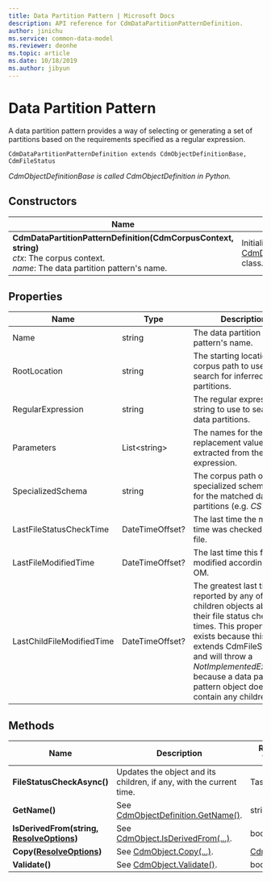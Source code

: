 ```yaml
---
title: Data Partition Pattern | Microsoft Docs
description: API reference for CdmDataPartitionPatternDefinition.
author: jinichu
ms.service: common-data-model
ms.reviewer: deonhe 
ms.topic: article
ms.date: 10/18/2019
ms.author: jibyun
---
```


# Data Partition Pattern

A data partition pattern provides a way of selecting or generating a set of partitions based on the requirements specified as a regular expression.

```
CdmDataPartitionPatternDefinition extends CdmObjectDefinitionBase, CdmFileStatus
```
*CdmObjectDefinitionBase is called CdmObjectDefinition in Python.*

## Constructors
|Name|Description|
|---|---|
|**CdmDataPartitionPatternDefinition(CdmCorpusContext, string)**<br/>*ctx*: The corpus context.<br/>*name*: The data partition pattern's name.|Initializes a new instance of the [CdmDataPartitionPatternDefinition](datapartitionpattern.md) class.|

## Properties
|Name|Type|Description|
|---|---|---|
|Name|string|The data partition pattern's name.|
|RootLocation|string|The starting location's corpus path to use to search for inferred data partitions.|
|RegularExpression|string|The regular expression string to use to search for data partitions.|
|Parameters|List\<string>|The names for the replacement values extracted from the regular expression.|
|SpecializedSchema|string|The corpus path of the specialized schema to use for the matched data partitions (e.g. *CSV*).|
|LastFileStatusCheckTime|DateTimeOffset?|The last time the modified time was checked for this file.|
|LastFileModifiedTime|DateTimeOffset?|The last time this file was modified according to the OM.|
|LastChildFileModifiedTime|DateTimeOffset?|The greatest last time reported by any of the children objects about their file status check times. This property only exists because this class extends CdmFileStatus and will throw a *NotImplementedException* because a data partition pattern object does not contain any children.|

## Methods
|Name|Description|Return Type|
|---|---|---|
|**FileStatusCheckAsync()**|Updates the object and its children, if any, with the current time.|Task|
|**GetName()**|See [CdmObjectDefinition.GetName()](cdmobjectdefinition.md#methods).|string|
|**IsDerivedFrom(string, [ResolveOptions](../utilities/resolveoptions.md))**|See [CdmObject.IsDerivedFrom(...)](cdmobject.md#methods).|bool|
|**Copy([ResolveOptions](../utilities/resolveoptions.md))**|See [CdmObject.Copy(...)](cdmobject.md#methods).|[CdmObject](cdmobject.md)|
|**Validate()**|See [CdmObject.Validate()](cdmobject.md#methods).|bool|

